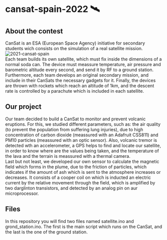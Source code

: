 # cansat-spain-2022 :artificial_satellite:
## About the contest
CanSat is an ESA (European Space Agency) initiative for secondary students wich consists on the simulation of a real satellite mission.<br />
![2021-cansat-spain](https://user-images.githubusercontent.com/107350915/173812521-ef8a7ca1-0f5c-4370-ae41-90a1919b3356.png)<br />
Each team builds its own satellite, which must fix inside the dimensions of a normal soda can. The device must meassure temperature, air pressure and barometric altitude every second, and send it by RF to a ground station. Furthermore, each team develops an original secondary mission, and include in their CanSats the necessary gadgets for it. Finally, the devices are thrown with rockets which reach an altitude of 1km, and the descent rate is controlled by a parachute which is included in each satellite.<br />
## Our project
Our team decided to build a CanSat to monitor and prevent volcanic eruptions. For this, we studied different parameters, such as: the air quality (to prevent the population from suffering lung injuries), due to high concentration of carbon dioxide (meassured with an Adafruit CSS811) and PM10 particles (meassured with an optic sensor). Also, volcanic tremor is detected wth an accelerometer, a GPS helps to find and locate our satellite, in order to know where are the values being taken, and the temperature of the lava and the terrain is meassured with a thermal camera.<br />
Last but not least, we developed our own sensor to calculate the magnetic field which forms in the plume, due to the friction of particles, which indicates if the amount of ash which is sent to the atmosphere increases or decreases. It consists of a cooper coil on which is inducted an electric current by the relative movement through the field, which is amplified by two darglinton transistors, and detected by an analog pin on aur microprocessor.<br />
## Files
In this repository you will find two files named satellite.ino and grond_station.ino. The first is the main script which runs on the CanSat, and the last is the one of the ground station.
